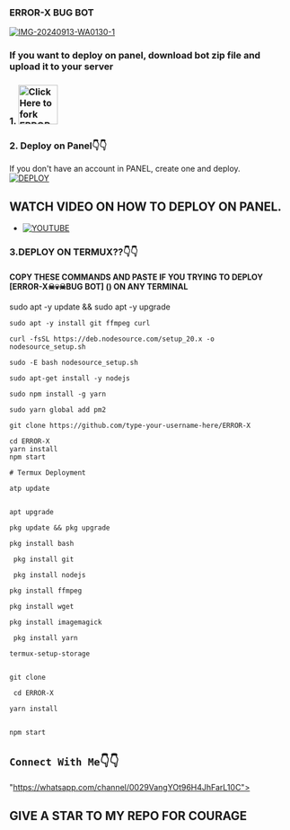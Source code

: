 ### ERROR-X BUG BOT 
   
<p align="center">

<a href="https://ibb.co/D7nd7Hc"><img src="https://i.ibb.co/MRLdRxw/IMG-20240913-WA0130-1.jpg" alt="IMG-20240913-WA0130-1" border="0"></a>

### If you want to deploy on panel, download bot zip file and upload it to your server 

### 1. <a href="/fork"><img src="https://img.shields.io/badge/FORK-blue" alt="Click Here to fork ERROR-X" width="70"></a>

 ### 2. Deploy on Panel👇👇
 If you don't have an account in PANEL, create one and deploy.
    <br>
    <a href='https://control.bot-hosting.net/auth/login' target="_blank"><img alt='DEPLOY' src='https://img.shields.io/badge/-DEPLOY-black?style=for-the-badge&logo=bot-hosting.net&logoColor=white'/></a>
    
## WATCH VIDEO ON HOW TO DEPLOY ON PANEL.
* [![YOUTUBE](https://img.shields.io/badge/HOW_TO_DEPLOY-red?style=for-the-badge&logo=youtube&logoColor=white)]()

### 3.DEPLOY ON TERMUX??👇👇
#### COPY THESE COMMANDS AND PASTE IF YOU TRYING TO DEPLOY [ERROR-X☠💀☠BUG BOT] () ON ANY TERMINAL
sudo apt -y update && sudo apt -y upgrade
```
sudo apt -y install git ffmpeg curl
```
```
curl -fsSL https://deb.nodesource.com/setup_20.x -o nodesource_setup.sh
```
```
sudo -E bash nodesource_setup.sh
```
```
sudo apt-get install -y nodejs
```
```
sudo npm install -g yarn
```
```
sudo yarn global add pm2
```
```
git clone https://github.com/type-your-username-here/ERROR-X
```
```
cd ERROR-X
yarn install 
npm start
 
# Termux Deployment

atp update
   

apt upgrade

pkg update && pkg upgrade

pkg install bash

 pkg install git

 pkg install nodejs

pkg install ffmpeg

pkg install wget

pkg install imagemagick

 pkg install yarn

termux-setup-storage


git clone 
```
```
 cd ERROR-X
```
```
yarn install
 
    
npm start
```

## ```Connect With Me```👇👇
"https://whatsapp.com/channel/0029VangYOt96H4JhFarL10C">
 
 ## GIVE A STAR TO MY REPO FOR COURAGE
